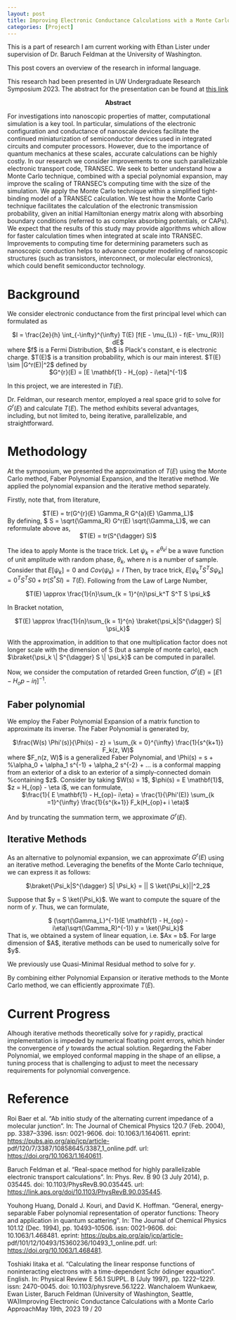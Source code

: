 ```yaml
---
layout: post
title: Improving Electronic Conductance Calculations with a Monte Carlo Approach
categories: [Project]
---
```


This is a part of research I am current working with Ethan Lister under supervision of Dr. Baruch Feldman at the University of Washington.

This post covers an overview of the research in informal language.


This research had been presented in UW Undergraduate Research Symposium 2023. The abstract for the presentation can be found at <a href="https://expo.uw.edu/expo/apply/676/proceedings/result?student_name=Wunkaew&commit=Search">this link</a>

<div style="text-align: center">
<b>Abstract</b>
</div>


For investigations into nanoscopic properties of matter, computational simulation is a key tool. In particular, simulations of the electronic configuration and conductance of nanoscale devices facilitate the continued miniaturization of semiconductor devices used in integrated circuits and computer processors. However, due to the importance of quantum mechanics at these scales, accurate calculations can be highly costly. In our research we consider improvements to one such parallelizable electronic transport code, TRANSEC. We seek to better understand how a Monte Carlo technique, combined with a special polynomial expansion, may improve the scaling of TRANSEC’s computing time with the size of the simulation. We apply the Monte Carlo technique within a simplified tight-binding model of a TRANSEC calculation. We test how the Monte Carlo technique facilitates the calculation of the electronic transmission probability, given an initial Hamiltonian energy matrix along with absorbing boundary conditions (referred to as complex absorbing potentials, or CAPs). We expect that the results of this study may provide algorithms which allow for faster calculation times when integrated at scale into TRANSEC. Improvements to computing time for determining parameters such as nanoscopic conduction helps to advance computer modeling of nanoscopic structures (such as transistors, interconnect, or molecular electronics), which could benefit semiconductor technology.




# Background

We consider electronic conductance from the first principal level which can formulated as
<div style="text-align: center">
 $I = \frac{2e}{h} \int_{-\infty}^{\infty} T(E) [f(E - \mu_{L}) - f(E- \mu_{R})] dE$
</div>
where $f$ is a Fermi Distribution, $h$ is Plack's constant, e is electronic charge. $T(E)$ is a transition probability, which is our main interest. $T(E) \sim |G^r(E)|^2$ defined by

<div style="text-align: center">
 $G^{r}(E) =  [E \mathbf{1} - H_{op} - i\eta]^{-1}$
</div>

In this project, we are interested in $T(E)$.

Dr. Feldman, our research mentor, employed a real space grid to solve for $G^r(E)$ and calculate $T(E)$. The method exhibits several advantages, including, but not limited to, being iterative, parallelizable, and straightforward.

# Methodology

At the symposium, we presented the approximation of $T(E)$ using the Monte Carlo method, Faber Polynomial Expansion, and the Iterative method. We applied the polynomial expansion and the iterative method separately.




<div style="text-align: center">
</div>

Firstly, note that, from literature,
<div style="text-align: center">
$T(E) = tr(G^{r}(E) \Gamma_R  G^{a}(E) \Gamma_L)$
</div>
By defining, $ S = \sqrt{\Gamma_R} G^r(E) \sqrt{\Gamma_L}$, we can reformulate above as,
<div style="text-align: center">
$T(E) = tr(S^{\dagger} S)$
</div>

The idea to apply Monte is the trace trick.
Let $\psi_k = e^{\theta_k i}$ be a wave function of unit amplitude with random phase, $\theta_k$, where $n$ is a number of sample.
Consider that $E[\psi_k] = 0$ and $Cov(\psi_k) = I$
Then, by trace trick, $E[\psi_k^T S^T S \psi_k] = 0^T S^T S 0 + tr( S^{\dagger} S I ) = T(E)$.
Following from the Law of Large Number,
<div style="text-align: center">
$T(E) \approx \frac{1}{n}\sum_{k = 1}^{n}\psi_k^T S^T S \psi_k$
</div>

In Bracket notation,
<div style="text-align: center">
$T(E) \approx \frac{1}{n}\sum_{k = 1}^{n}  \braket{\psi_k|S^{\dagger} S| \psi_k}$
</div>

With the approximation, in addition to that one multiplication factor does not longer scale with the dimension of S (but a sample of monte carlo), each $\braket{\psi_k \| S^{\dagger} S \| \psi_k}$ can be computed in parallel.


Now, we consider the computation of retarded Green function, $G^r(E) = [E1 - H_op - i \eta]^{-1}$.
## Faber polynomial

We employ the Faber Polynomial Expansion of a matrix function to approximate its inverse.
The Faber Polynomial is generated by,
<div style="text-align: center">
    $\frac{W(s) \Phi'(s)}{\Phi(s) - z} = \sum_{k = 0}^{\infty} \frac{1}{s^{k+1}} F_k(z, W)$
</div>
where $F_n(z, W)$ is a generalized Faber Polynomial, and  \Phi(s) = s + %\alpha_0  + \alpha_1 s^{-1} + \alpha_2 s^{-2} + ... is a conformal mapping from an exterior of a disk to an exterior of a simply-connected domain %containing $z$.
Consider by taking $W(s) = 1$, $\phi(s) = E \mathbf{1}$, $z = H_{op} - \eta i$, we can formulate,
<div style="text-align: center">
$\frac{1}{ E \mathbf{1} - H_{op}- i\eta} =  \frac{1}{\Phi'(E)} \sum_{k =1}^{\infty} \frac{1}{s^{k+1}} F_k(H_{op}+ i \eta)$
</div>

And by truncating the summation term, we approximate $G^r(E)$.


## Iterative Methods

As an alternative to polynomial expansion, we can approximate $G^r(E)$ using an iterative method. Leveraging the benefits of the Monte Carlo technique, we can express it as follows:
<div style="text-align: center">
$\braket{\Psi_k|S^{\dagger} S| \Psi_k} = || S \ket{\Psi_k}||^2_2$
</div>

Suppose that $y = S \ket{\Psi_k}$. We want to compute the square of the norm of $y$.
Thus, we can formulate,
<div style="text-align: center">
$ (\sqrt{\Gamma_L}^{-1}(E \mathbf{1} - H_{op} - i\eta)\sqrt{\Gamma_R}^{-1}) y = \ket{\Psi_k}$
</div>
That is, we obtained a system of linear equation, i.e. $Ax = b$. For large dimension of $A$, iterative methods can be used to numerically solve for $y$.

We previously use Quasi-Minimal Residual method to solve for $y$.



By combining either Polynomial Expansion or iterative methods to the Monte Carlo method, we can efficiently approximate $T(E)$.

# Current Progress

Alhough iterative methods theoretically solve for $y$ rapidly, practical implementation is impeded by numerical floating point errors, which hinder the convergence of $y$ towards the actual solution. Regarding the Faber Polynomial, we employed conformal mapping in the shape of an ellipse, a tuning process that is challenging to adjust to meet the necessary requirements for polynomial convergence.

# Reference
Roi Baer et al. “Ab initio study of the alternating current impedance
of a molecular junction”. In: The Journal of Chemical Physics 120.7
(Feb. 2004), pp. 3387–3396. issn: 0021-9606. doi:
10.1063/1.1640611. eprint:
https://pubs.aip.org/aip/jcp/article-
pdf/120/7/3387/10858645/3387\_1\_online.pdf. url:
https://doi.org/10.1063/1.1640611.


Baruch Feldman et al. “Real-space method for highly parallelizable
electronic transport calculations”. In: Phys. Rev. B 90 (3 July 2014),
p. 035445. doi: 10.1103/PhysRevB.90.035445. url:
https://link.aps.org/doi/10.1103/PhysRevB.90.035445.


Youhong Huang, Donald J. Kouri, and David K. Hoffman. “General,
energy-separable Faber polynomial representation of operator
functions: Theory and application in quantum scattering”. In: The
Journal of Chemical Physics 101.12 (Dec. 1994), pp. 10493–10506.
issn: 0021-9606. doi: 10.1063/1.468481. eprint:
https://pubs.aip.org/aip/jcp/article-
pdf/101/12/10493/15360236/10493\_1\_online.pdf. url:
https://doi.org/10.1063/1.468481.



Toshiaki Iitaka et al. “Calculating the linear response functions of
noninteracting electrons with a time-dependent Schr ̈odinger
equation”. English. In: Physical Review E 56.1 SUPPL. B (July 1997),
pp. 1222–1229. issn: 2470-0045. doi: 10.1103/physreve.56.1222.
Wanchaloem Wunkaew, Ewan Lister, Baruch Feldman (University of Washington, Seattle, WA)Improving Electronic Conductance Calculations with a Monte Carlo ApproachMay 19th, 2023 19 / 20
